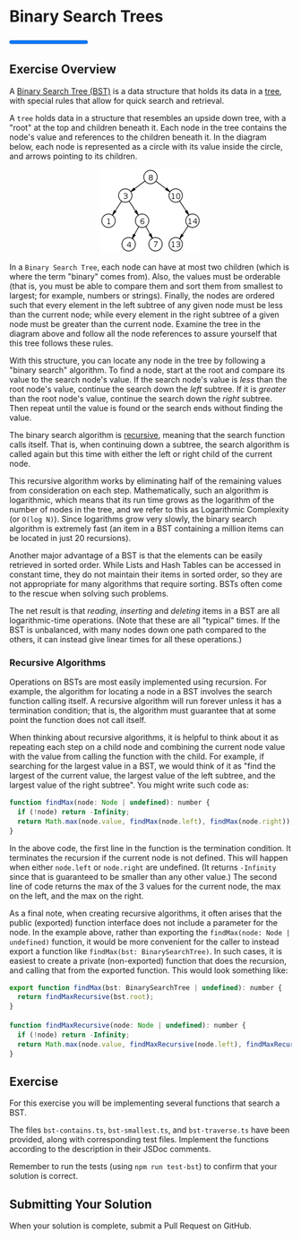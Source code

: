 # Binary Search Trees

<progress value="3" max="3"></progress>

## Exercise Overview

A [Binary Search Tree (BST)](https://en.wikipedia.org/wiki/Binary_search_tree) is a data structure that holds its data in a [tree](<https://en.wikipedia.org/wiki/Tree_(data_structure)>), with special rules that allow for quick search and retrieval.

A `tree` holds data in a structure that resembles an upside down tree, with a "root" at the top and children beneath it. Each node in the tree contains the node's value and references to the children beneath it. In the diagram below, each node is represented as a circle with its value inside the circle, and arrows pointing to its children.

<p align="middle">
  <img src="./bsts.png">
</p>

In a `Binary Search Tree`, each node can have at most two children (which is where the term "binary" comes from). Also, the values must be orderable (that is, you must be able to compare them and sort them from smallest to largest; for example, numbers or strings). Finally, the nodes are ordered such that every element in the left subtree of any given node must be less than the current node; while every element in the right subtree of a given node must be greater than the current node. Examine the tree in the diagram above and follow all the node references to assure yourself that this tree follows these rules.

With this structure, you can locate any node in the tree by following a "binary search" algorithm. To find a node, start at the root and compare its value to the search node's value. If the search node's value is _less_ than the root node's value, continue the search down the _left_ subtree. If it is _greater_ than the root node's value, continue the search down the _right_ subtree. Then repeat until the value is found or the search ends without finding the value.

The binary search algorithm is [recursive](<https://en.wikipedia.org/wiki/Recursion_(computer_science)>), meaning that the search function calls itself. That is, when continuing down a subtree, the search algorithm is called again but this time with either the left or right child of the current node.

This recursive algorithm works by eliminating half of the remaining values from consideration on each step. Mathematically, such an algorithm is logarithmic, which means that its run time grows as the logarithm of the number of nodes in the tree, and we refer to this as Logarithmic Complexity (or `O(log N)`). Since logarithms grow very slowly, the binary search algorithm is extremely fast (an item in a BST containing a million items can be located in just 20 recursions).

Another major advantage of a BST is that the elements can be easily retrieved in sorted order. While Lists and Hash Tables can be accessed in constant time, they do not maintain their items in sorted order, so they are not appropriate for many algorithms that require sorting. BSTs often come to the rescue when solving such problems.

The net result is that _reading_, _inserting_ and _deleting_ items in a BST are all logarithmic-time operations. (Note that these are all "typical" times. If the BST is unbalanced, with many nodes down one path compared to the others, it can instead give linear times for all these operations.)

### Recursive Algorithms

Operations on BSTs are most easily implemented using recursion. For example, the algorithm for locating a node in a BST involves the search function calling itself. A recursive algorithm will run forever unless it has a termination condition; that is, the algorithm must guarantee that at some point the function does not call itself.

When thinking about recursive algorithms, it is helpful to think about it as repeating each step on a child node and combining the current node value with the value from calling the function with the child. For example, if searching for the largest value in a BST, we would think of it as "find the largest of the current value, the largest value of the left subtree, and the largest value of the right subtree". You might write such code as:

```js
function findMax(node: Node | undefined): number {
  if (!node) return -Infinity;
  return Math.max(node.value, findMax(node.left), findMax(node.right));
}
```

In the above code, the first line in the function is the termination condition. It terminates the recursion if the current node is not defined. This will happen when either `node.left` or `node.right` are undefined. (It returns `-Infinity` since that is guaranteed to be smaller than any other value.) The second line of code returns the max of the 3 values for the current node, the max on the left, and the max on the right.

As a final note, when creating recursive algorithms, it often arises that the public (exported) function interface does not include a parameter for the node. In the example above, rather than exporting the `findMax(node: Node | undefined)` function, it would be more convenient for the caller to instead export a function like `findMax(bst: BinarySearchTree)`. In such cases, it is easiest to create a private (non-exported) function that does the recursion, and calling that from the exported function. This would look something like:

```js
export function findMax(bst: BinarySearchTree | undefined): number {
  return findMaxRecursive(bst.root);
}

function findMaxRecursive(node: Node | undefined): number {
  if (!node) return -Infinity;
  return Math.max(node.value, findMaxRecursive(node.left), findMaxRecursive(node.right));
}
```

## Exercise

For this exercise you will be implementing several functions that search a BST.

The files `bst-contains.ts`, `bst-smallest.ts`, and `bst-traverse.ts` have been provided, along with corresponding test files. Implement the functions according to the description in their JSDoc comments.

Remember to run the tests (using `npm run test-bst`) to confirm that your solution is correct.

## Submitting Your Solution

When your solution is complete, submit a Pull Request on GitHub.
